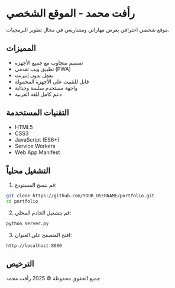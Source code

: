 # رأفت محمد - الموقع الشخصي

موقع شخصي احترافي يعرض مهاراتي ومشاريعي في مجال تطوير البرمجيات.

## المميزات

- تصميم متجاوب مع جميع الأجهزة
- تطبيق ويب تقدمي (PWA)
- يعمل بدون إنترنت
- قابل للتثبيت على الأجهزة المحمولة
- واجهة مستخدم سلسة وجذابة
- دعم كامل للغة العربية

## التقنيات المستخدمة

- HTML5
- CSS3
- JavaScript (ES6+)
- Service Workers
- Web App Manifest

## التشغيل محلياً

1. قم بنسخ المستودع:
```bash
git clone https://github.com/YOUR_USERNAME/portfolio.git
cd portfolio
```

2. قم بتشغيل الخادم المحلي:
```bash
python server.py
```

3. افتح المتصفح على العنوان:
```
http://localhost:8080
```

## الترخيص

جميع الحقوق محفوظة © 2025 رأفت محمد
